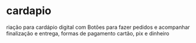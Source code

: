# cardapio
riação para cardápio digital com Botões para fazer pedidos e acompanhar finalização e entrega, formas de pagamento cartão, pix e dinheiro
